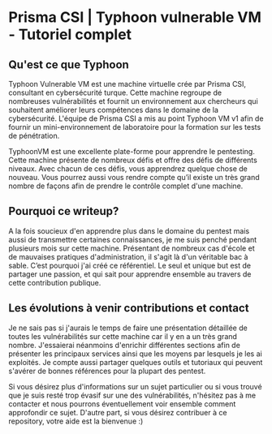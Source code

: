 # Prisma CSI | Typhoon vulnerable VM - Tutoriel complet

## Qu'est ce que Typhoon
Typhoon Vulnerable VM est une machine virtuelle crée par Prisma CSI, consultant en cybersécurité turque. Cette machine regroupe de nombreuses vulnérabilités et fournit un environnement aux chercheurs qui souhaitent améliorer leurs compétences dans le domaine de la cybersécurité. L'équipe de Prisma CSI a mis au point Typhoon VM v1 afin de fournir un mini-environnement de laboratoire pour la formation sur les tests de pénétration.

TyphoonVM est une excellente plate-forme pour apprendre le pentesting. Cette machine présente de nombreux défis et offre des défis de différents niveaux. Avec chacun de ces défis, vous apprendrez quelque chose de nouveau. Vous pourrez aussi vous rendre compte qu’il existe un très grand nombre de façons afin de prendre le contrôle complet d'une machine.

## Pourquoi ce writeup?
A la fois soucieux d'en apprendre plus dans le domaine du pentest mais aussi de transmettre certaines connaissances, je me suis penché pendant plusieurs mois sur cette machine. Présentant de nombreux cas d'école et de mauvaises pratiques d'administration, il s'agit là d'un véritable bac à sable. C’est pourquoi j'ai créé ce référentiel. Le seul et unique but est de partager une passion, et qui sait pour apprendre ensemble au travers de cette contribution publique.

## Les évolutions à venir contributions et contact
Je ne sais pas si j'aurais le temps de faire une présentation détaillée de toutes les vulnérabilités sur cette machine car il y en a un très grand nombre. J'essaierai néanmoins d'enrichir différentes sections afin de présenter les principaux services ainsi que les moyens par lesquels je les ai exploités. Je compte aussi partager quelques outils et tutoriaux qui peuvent s'avérer de bonnes références pour la plupart des pentest.

Si vous désirez plus d'informations sur un sujet particulier ou si vous trouvé que je suis resté trop évasif sur une des vulnérabilités, n'hésitez pas à me contacter et nous pourrons éventuellement voir ensemble comment approfondir ce sujet. D'autre part, si vous désirez contribuer à ce repository, votre aide est la bienvenue :)  